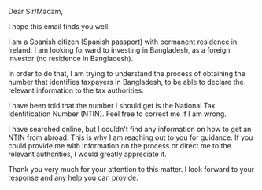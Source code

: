Dear Sir/Madam,

I hope this email finds you well.

I am a Spanish citizen (Spanish passport) with permanent residence in Ireland. I am looking forward to investing in Bangladesh, as a foreign investor (no residence in Bangladesh).

In order to do that, I am trying to understand the process of obtaining the number that identifies taxpayers in Bangladesh, to be able to declare the relevant information to the tax authorities.

I have been told that the number I should get is the National Tax Identification Number (NTIN). Feel free to correct me if I am wrong.

I have searched online, but I couldn't find any information on how to get an NTIN from abroad. This is why I am reaching out to you for guidance. If you could provide me with information on the process or direct me to the relevant authorities, I would greatly appreciate it.

Thank you very much for your attention to this matter. I look forward to your response and any help you can provide.